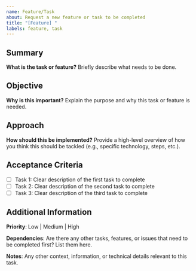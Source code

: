 ```yaml
---
name: Feature/Task
about: Request a new feature or task to be completed
title: "[Feature] "
labels: feature, task
---
```


## Summary

**What is the task or feature?**
Briefly describe what needs to be done.

## Objective

**Why is this important?**
Explain the purpose and why this task or feature is needed.

## Approach

**How should this be implemented?**
Provide a high-level overview of how you think this should be tackled (e.g., specific technology, steps, etc.).

## Acceptance Criteria

- [ ] Task 1: Clear description of the first task to complete
- [ ] Task 2: Clear description of the second task to complete
- [ ] Task 3: Clear description of the third task to complete

## Additional Information

**Priority**: Low | Medium | High

**Dependencies**: Are there any other tasks, features, or issues that need to be completed first? List them here.

**Notes**: Any other context, information, or technical details relevant to this task.
